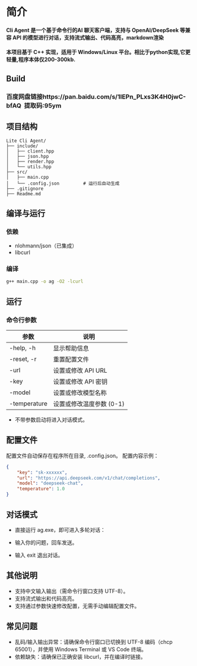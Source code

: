 # 简介
#### Cli Agent 是一个基于命令行的AI 聊天客户端，支持与 OpenAI/DeepSeek 等兼容 API 的模型进行对话，支持流式输出、代码高亮，markdown渲染
#### 本项目基于 C++ 实现，适用于 Windows/Linux 平台。相比于python实现,它更轻量,程序本体仅200-300kb.

## Build
### 百度网盘链接https://pan.baidu.com/s/1IEPn_PLxs3K4H0jwC-bfAQ     提取码:95ym

## 项目结构

```
Lite Cli Agent/
├── include/
│   ├── client.hpp
│   ├── json.hpp
│   ├── render.hpp
│   └── utils.hpp
├── src/
│   ├── main.cpp
│   └── .config.json         # 运行后自动生成
├── .gitignore
├── Readme.md
```

## 编译与运行
### 依赖
- nlohmann/json（已集成）
- libcurl

### 编译

```bash
g++ main.cpp -o ag -O2 -lcurl
```

## 运行
### 命令行参数
| 参数         | 说明                     |
| ------------ | ------------------------ |
| -help, -h    | 显示帮助信息             |
| -reset, -r   | 重置配置文件             |
| -url         | 设置或修改 API URL       |
| -key         | 设置或修改 API 密钥      |
| -model       | 设置或修改模型名称       |
| -temperature | 设置或修改温度参数 (0-1) |

- 不带参数启动将进入对话模式。

## 配置文件
配置文件自动保存在程序所在目录, .config.json。
配置内容示例：
```json
{
    "key": "sk-xxxxxx", 
    "url": "https://api.deepseek.com/v1/chat/completions",
    "model": "deepseek-chat",
    "temperature": 1.0
}
```
## 对话模式
- 直接运行 ag.exe，即可进入多轮对话：

- 输入你的问题，回车发送。
- 输入 exit 退出对话。
## 其他说明
- 支持中文输入输出（需命令行窗口支持 UTF-8）。
- 支持流式输出和代码高亮。
- 支持通过参数快速修改配置，无需手动编辑配置文件。
## 常见问题
- 乱码/输入输出异常：请确保命令行窗口已切换到 UTF-8 编码（chcp 65001），并使用 Windows Terminal 或 VS Code 终端。
- 依赖缺失：请确保已正确安装 libcurl，并在编译时链接。